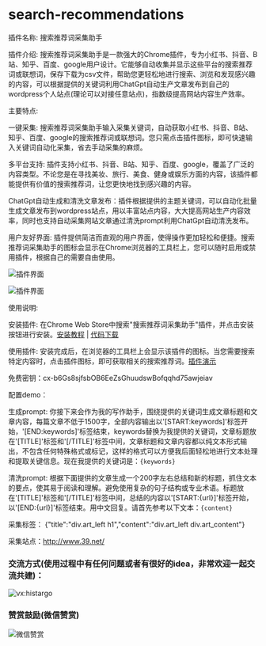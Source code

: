 # search-recommendations
插件名称: 搜索推荐词采集助手

插件介绍:
搜索推荐词采集助手是一款强大的Chrome插件，专为小红书、抖音、B站、知乎、百度、google用户设计。它能够自动收集并显示这些平台的搜索推荐词或联想词，保存下载为csv文件，帮助您更轻松地进行搜索、浏览和发现感兴趣的内容，可以根据提供的关键词利用ChatGpt自动生产文章发布到自己的wordpress个人站点(理论可以对接任意站点)，指数级提高网站内容生产效率。

主要特点:

一键采集: 搜索推荐词采集助手输入采集关键词，自动获取小红书、抖音、B站、知乎、百度、google的搜索推荐词或联想词。您只需点击插件图标，即可快速输入关键词自动化采集，省去手动采集的麻烦。

多平台支持: 插件支持小红书、抖音、B站、知乎、百度、google，覆盖了广泛的内容类型。不论您是在寻找美妆、旅行、美食、健身或娱乐方面的内容，该插件都能提供有价值的搜索推荐词，让您更快地找到感兴趣的内容。

ChatGpt自动生成和清洗文章发布：插件根据提供的主题关键词，可以自动化批量生成文章发布到wordpress站点，用以丰富站点内容，大大提高网站生产内容效率，同时也支持自动采集网站文章通过清洗prompt利用ChatGpt自动清洗发布。

用户友好界面: 插件提供简洁而直观的用户界面，使得操作更加轻松和便捷。搜索推荐词采集助手的图标会显示在Chrome浏览器的工具栏上，您可以随时启用或禁用插件，根据自己的需要自由使用。

![插件界面](https://i.ibb.co/cThZtqt/WX20230618-144632-2x.png)

![插件界面](https://i.ibb.co/bRfV4RM/WX20230701-172055-2x.png)

使用说明:

安装插件: 在Chrome Web Store中搜索"搜索推荐词采集助手"插件，并点击安装按钮进行安装。[安装教程](https://www.bilibili.com/video/BV1514y1U7Uw/?vd_source=07bc57c14ff07a0d104533f8de5fb6d3) | [代码下载](https://github.com/niemingxing/search-recommendations/archive/refs/heads/master.zip)

使用插件: 安装完成后，在浏览器的工具栏上会显示该插件的图标。当您需要搜索特定内容时，点击插件图标，即可获取相关的搜索推荐词。[插件演示](https://www.bilibili.com/video/BV1TN411r7sp/?vd_source=07bc57c14ff07a0d104533f8de5fb6d3)

免费密钥：cx-b6Gs8sjfsbOB6EeZsGhuudswBofqqhd75awjeiav

配置demo：

生成prompt:
你接下来会作为我的写作助手，围绕提供的关键词生成文章标题和文章内容，每篇文章不低于1500字，全部内容输出以'[START:keywords]'标签开始，'[END:keywords]'标签结束，keywords替换为我提供的关键词，文章标题放在'[TITLE]'标签和'[/TITLE]'标签中间，文章标题和文章内容都以纯文本形式输出，不包含任何特殊格式或标记，这样的格式可以方便我后面轻松地进行文本处理和提取关键信息。现在我提供的关键词是：```{keywords}```

清洗prompt:
根据下面提供的文章生成一个200字左右总结和新的标题，抓住文本的要点，使其易于阅读和理解。避免使用复杂的句子结构或专业术语。标题放在'[TITLE]'标签和'[/TITLE]'标签中间，总结的内容以'[START:{url}]'标签开始，以'[END:{url}]'标签结束。用中文回复。请首先参考以下文本：```{content}```

采集标签：
{"title":"div.art_left h1","content":"div.art_left div.art_content"}

采集站点：http://www.39.net/

### 交流方式(使用过程中有任何问题或者有很好的idea，非常欢迎一起交流共建)：

![vx:histargo](https://i.ibb.co/hMbTs1G/a3779b33-bfe2-4ff9-a592-f0ec090a3055-1-2.jpg)

### 赞赏鼓励(微信赞赏)

![微信赞赏](https://github.com/niemingxing/search-recommendations/assets/7400829/ddd8b306-9cd4-448c-9700-4eea9ce630fb)


